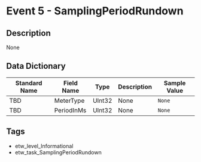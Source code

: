 # Event 5 - SamplingPeriodRundown

## Description
None

## Data Dictionary
|Standard Name|Field Name|Type|Description|Sample Value|
|---|---|---|---|---|
|TBD|MeterType|UInt32|None|`None`|
|TBD|PeriodInMs|UInt32|None|`None`|

## Tags
* etw_level_Informational
* etw_task_SamplingPeriodRundown